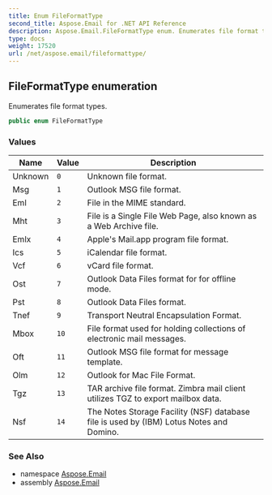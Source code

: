 ```yaml
---
title: Enum FileFormatType
second_title: Aspose.Email for .NET API Reference
description: Aspose.Email.FileFormatType enum. Enumerates file format types
type: docs
weight: 17520
url: /net/aspose.email/fileformattype/
---
```

## FileFormatType enumeration

Enumerates file format types.

```csharp
public enum FileFormatType
```

### Values

| Name | Value | Description |
| --- | --- | --- |
| Unknown | `0` | Unknown file format. |
| Msg | `1` | Outlook MSG file format. |
| Eml | `2` | File in the MIME standard. |
| Mht | `3` | File is a Single File Web Page, also known as a Web Archive file. |
| Emlx | `4` | Apple's Mail.app program file format. |
| Ics | `5` | iCalendar file format. |
| Vcf | `6` | vCard file format. |
| Ost | `7` | Outlook Data Files format for for offline mode. |
| Pst | `8` | Outlook Data Files format. |
| Tnef | `9` | Transport Neutral Encapsulation Format. |
| Mbox | `10` | File format used for holding collections of electronic mail messages. |
| Oft | `11` | Outlook MSG file format for message template. |
| Olm | `12` | Outlook for Mac File Format. |
| Tgz | `13` | TAR archive file format. Zimbra mail client utilizes TGZ to export mailbox data. |
| Nsf | `14` | The Notes Storage Facility (NSF) database file is used by (IBM) Lotus Notes and Domino. |

### See Also

* namespace [Aspose.Email](../../aspose.email/)
* assembly [Aspose.Email](../../)


